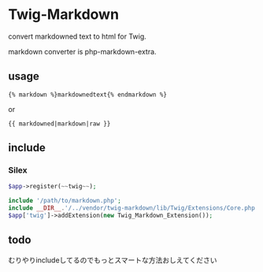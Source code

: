 # Twig-Markdown

convert markdowned text to html for Twig.

markdown converter is php-markdown-extra.

## usage

`{% markdown %}markdownedtext{% endmarkdown %}`

or

`{{ markdowned|markdown|raw }}`

## include

### Silex

```php
$app->register(~~twig~~);

include '/path/to/markdown.php';
include __DIR__.'/../vendor/twig-markdown/lib/Twig/Extensions/Core.php';
$app['twig']->addExtension(new Twig_Markdown_Extension());
```

## todo

むりやりincludeしてるのでもっとスマートな方法おしえてください
